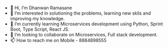 - 👋 Hi, I’m Dhanwan Ramasane
- 👀 I’m interested in solutioning the problems, learning new skils and improving my knowledge.
- 🌱 I’m currently learning Microservices development using Python, Sprint Boot, Type Script, React JS.
- 💞️ I’m looking to collaborate on Microservices, Full stack development.
- 📫 How to reach me on Mobile - 8884898555

<!---
rdhanwan/rdhanwan is a ✨ special ✨ repository because its `README.md` (this file) appears on your GitHub profile.
You can click the Preview link to take a look at your changes.
--->
